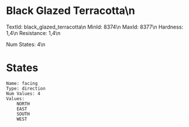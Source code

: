 # Black Glazed Terracotta\n
TextId: black_glazed_terracotta\n
MinId: 8374\n
MaxId: 8377\n
Hardness: 1,4\n
Resistance: 1,4\n

Num States: 4\n
# States
```
Name: facing
Type: direction
Num Values: 4
Values:
    NORTH
    EAST
    SOUTH
    WEST
```